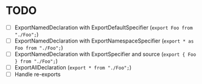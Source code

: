 # TODO

- [ ] ExportNamedDeclaration with ExportDefaultSpecifier (`export Foo from "./Foo";`)
- [ ] ExportNamedDeclaration with ExportNamespaceSpecifier (`export * as Foo from "./Foo";`)
- [ ] ExportNamedDeclaration with ExportSpecifier and source (`export { Foo } from "./Foo";`)
- [ ] ExportAllDeclaration (`export * from "./Foo";`)
- [ ] Handle re-exports
